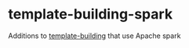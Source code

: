 # template-building-spark
Additions to [template-building](https://github.com/saalfeldlab/template-building) that use Apache spark
